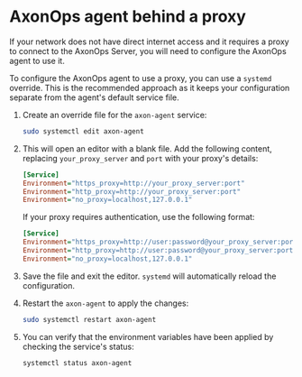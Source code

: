# AxonOps agent behind a proxy

If your network does not have direct internet access and it requires a proxy to connect to the AxonOps Server, you will need to configure the AxonOps agent to use it.

To configure the AxonOps agent to use a proxy, you can use a `systemd` override. This is the recommended approach as it keeps your configuration separate from the agent's default service file.

1.  Create an override file for the `axon-agent` service:

    ```bash
    sudo systemctl edit axon-agent
    ```

2.  This will open an editor with a blank file. Add the following content, replacing `your_proxy_server` and `port` with your proxy's details:

    ```ini
    [Service]
    Environment="https_proxy=http://your_proxy_server:port"
    Environment="http_proxy=http://your_proxy_server:port"
    Environment="no_proxy=localhost,127.0.0.1"
    ```

    If your proxy requires authentication, use the following format:

    ```ini
    [Service]
    Environment="https_proxy=http://user:password@your_proxy_server:port"
    Environment="http_proxy=http://user:password@your_proxy_server:port"
    Environment="no_proxy=localhost,127.0.0.1"
    ```

3.  Save the file and exit the editor. `systemd` will automatically reload the configuration.

4.  Restart the `axon-agent` to apply the changes:

    ```bash
    sudo systemctl restart axon-agent
    ```

5.  You can verify that the environment variables have been applied by checking the service's status:

    ```bash
    systemctl status axon-agent
    ```
